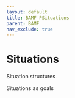 ```yaml
---
layout: default
title: BAMF PSituations
parent: BAMF
nav_exclude: true
---
```


# Situations

Situation structures

Situations as goals